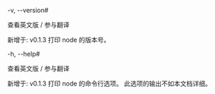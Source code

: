 -v, --version#

查看英文版 / 参与翻译

新增于: v0.1.3
打印 node 的版本号。

-h, --help#

查看英文版 / 参与翻译

新增于: v0.1.3
打印 node 的命令行选项。 此选项的输出不如本文档详细。
